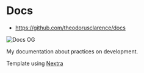 # Docs

- https://github.com/theodorusclarence/docs


![Docs OG](public/og.jpg)

My documentation about practices on development.

Template using [Nextra](https://nextra.vercel.app)

